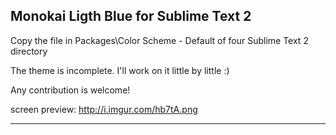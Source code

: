 ## Monokai Ligth Blue for Sublime Text 2

Copy the file in Packages\Color Scheme - Default of four Sublime Text 2 directory

The theme is incomplete. I'll work on it little by little :)

Any contribution is welcome!

screen preview: http://i.imgur.com/hb7tA.png

---

